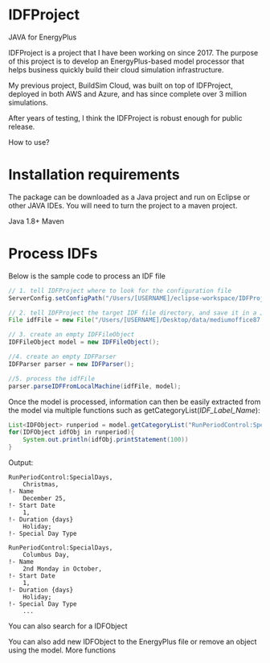 # IDFProject
 JAVA for EnergyPlus

IDFProject is a project that I have been working on since 2017. The purpose of this project is to develop an EnergyPlus-based model processor that helps business quickly build their cloud simulation infrastructure.

My previous project, BuildSim Cloud, was built on top of IDFProject, deployed in both AWS and Azure, and has since complete over 3 million simulations.

After years of testing, I think the IDFProject is robust enough for public release.


How to use?

# Installation requirements

The package can be downloaded as a Java project and run on Eclipse or other JAVA IDEs.
You will need to turn the project to a maven project.

Java 1.8+
Maven


# Process IDFs

Below is the sample code to process an IDF file
```Java
// 1. tell IDFProject where to look for the configuration file
ServerConfig.setConfigPath("/Users/[USERNAME]/eclipse-workspace/IDFProject/resources/server.config");

// 2. tell IDFProject the target IDF file directory, and save it in a Java file object
File idfFile = new File("/Users/[USERNAME]/Desktop/data/mediumoffice87.idf");

// 3. create an empty IDFFileObject
IDFFileObject model = new IDFFileObject();

//4. create an empty IDFParser
IDFParser parser = new IDFParser();

//5. process the idfFile
parser.parseIDFFromLocalMachine(idfFile, model);

```
Once the model is processed, information can then be easily extracted from the model via multiple functions such as getCategoryList(*IDF_Label_Name*):
```Java
List<IDFObject> runperiod = model.getCategoryList("RunPeriodControl:SpecialDays");
for(IDFObject idfObj in runperiod){
    System.out.println(idfObj.printStatement(100))
}
```
Output:
```
RunPeriodControl:SpecialDays,
    Christmas,                                                                                           !- Name
    December 25,                                                                                         !- Start Date
    1,                                                                                                   !- Duration {days}
    Holiday;                                                                                             !- Special Day Type

RunPeriodControl:SpecialDays,
    Columbus Day,                                                                                        !- Name
    2nd Monday in October,                                                                               !- Start Date
    1,                                                                                                   !- Duration {days}
    Holiday;                                                                                             !- Special Day Type
    ...
```

You can also search for a IDFObject

You can also add new IDFObject to the EnergyPlus file or remove an object using the model. More functions 
